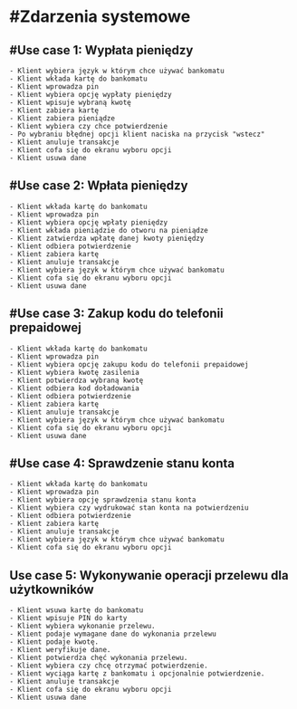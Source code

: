 #Zdarzenia systemowe
===================

#Use case 1: Wypłata pieniędzy
-----------------
    - Klient wybiera język w którym chce używać bankomatu
	- Klient wkłada kartę do bankomatu
	- Klient wprowadza pin
	- Klient wybiera opcję wypłaty pieniędzy
	- Klient wpisuje wybraną kwotę
	- Klient zabiera kartę
	- Klient zabiera pieniądze
	- Klient wybiera czy chce potwierdzenie
	- Po wybraniu błędnej opcji klient naciska na przycisk "wstecz"
	- Klient anuluje transakcje
    - Klient cofa się do ekranu wyboru opcji
    - Klient usuwa dane
  
#Use case 2: Wpłata pieniędzy
-----------------
	- Klient wkłada kartę do bankomatu
	- Klient wprowadza pin
	- Klient wybiera opcję wpłaty pieniędzy
	- Klient wkłada pieniądzie do otworu na pieniądze
	- Klient zatwierdza wpłatę danej kwoty pieniędzy
	- Klient odbiera potwierdzenie
	- Klient zabiera kartę
    - Klient anuluje transakcje
    - Klient wybiera język w którym chce używać bankomatu
    - Klient cofa się do ekranu wyboru opcji
    - Klient usuwa dane
	
#Use case 3: Zakup kodu do telefonii prepaidowej
-----------------
	- Klient wkłada kartę do bankomatu
	- Klient wprowadza pin
	- Klient wybiera opcję zakupu kodu do telefonii prepaidowej
	- Klient wybiera kwotę zasilenia
	- Klient potwierdza wybraną kwotę
    - Klient odbiera kod doładowania
	- Klient odbiera potwierdzenie
	- Klient zabiera kartę
    - Klient anuluje transakcje
    - Klient wybiera język w którym chce używać bankomatu
    - Klient cofa się do ekranu wyboru opcji
    - Klient usuwa dane

#Use case 4: Sprawdzenie stanu konta
-----------------
	- Klient wkłada kartę do bankomatu
	- Klient wprowadza pin
	- Klient wybiera opcję sprawdzenia stanu konta
    - Klient wybiera czy wydrukować stan konta na potwierdzeniu
	- Klient odbiera potwierdzenie
	- Klient zabiera kartę
    - Klient anuluje transakcje
    - Klient wybiera język w którym chce używać bankomatu
    - Klient cofa się do ekranu wyboru opcji
    

Use case 5: Wykonywanie operacji przelewu dla użytkowników
-----------------

    - Klient wsuwa kartę do bankomatu
    - Klient wpisuje PIN do karty
    - Klient wybiera wykonanie przelewu.
    - Klient podaje wymagane dane do wykonania przelewu 
    - Klient podaje kwotę.
    - Klient weryfikuje dane.
    - Klient potwierdza chęć wykonania przelewu.
    - Klient wybiera czy chcę otrzymać potwierdzenie.
    - Klient wyciąga kartę z bankomatu i opcjonalnie potwierdzenie.
    - Klient anuluje transakcje
    - Klient cofa się do ekranu wyboru opcji
    - Klient usuwa dane